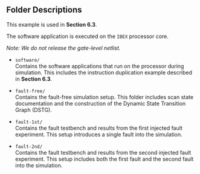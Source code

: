 ## Folder Descriptions

This example is used in **Section 6.3**.

The software application is executed on the `IBEX` processor core.


*Note: We do not release the gate-level netlist.*

- `software/`  
  Contains the software applications that run on the processor during simulation. This includes the instruction duplication example described in **Section 6.3**.

- `fault-free/`  
  Contains the fault-free simulation setup. This folder includes scan state documentation and the construction of the Dynamic State Transition Graph (DSTG).

- `fault-1st/`  
  Contains the fault testbench and results from the first injected fault experiment. This setup introduces a single fault into the simulation.

- `fault-2nd/`  
  Contains the fault testbench and results from the second injected fault experiment. This setup includes both the first fault and the second fault into the simulation.
